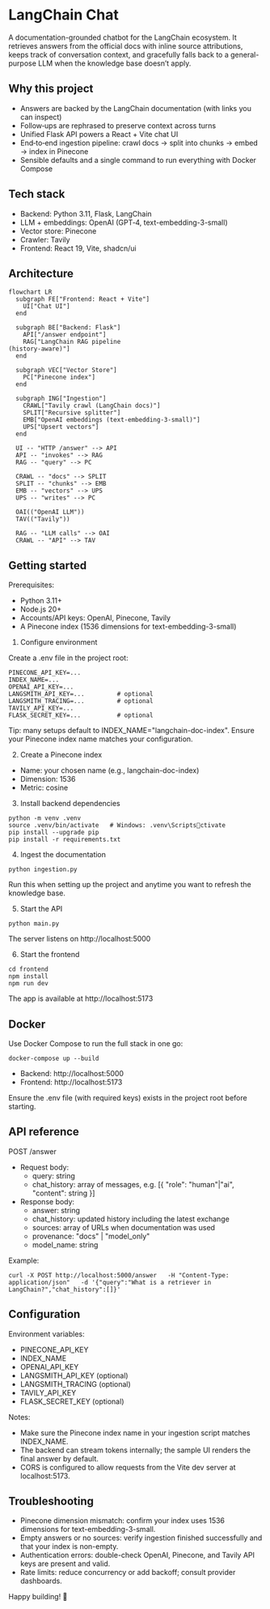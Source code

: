 # LangChain Chat

A documentation-grounded chatbot for the LangChain ecosystem. It retrieves answers from the official docs with inline source attributions, keeps track of conversation context, and gracefully falls back to a general-purpose LLM when the knowledge base doesn’t apply.

## Why this project

- Answers are backed by the LangChain documentation (with links you can inspect)
- Follow‑ups are rephrased to preserve context across turns
- Unified Flask API powers a React + Vite chat UI
- End‑to‑end ingestion pipeline: crawl docs → split into chunks → embed → index in Pinecone
- Sensible defaults and a single command to run everything with Docker Compose

## Tech stack

- Backend: Python 3.11, Flask, LangChain
- LLM + embeddings: OpenAI (GPT‑4, text-embedding-3-small)
- Vector store: Pinecone
- Crawler: Tavily
- Frontend: React 19, Vite, shadcn/ui

## Architecture

```mermaid
flowchart LR
  subgraph FE["Frontend: React + Vite"]
    UI["Chat UI"]
  end

  subgraph BE["Backend: Flask"]
    API["/answer endpoint"]
    RAG["LangChain RAG pipeline
(history-aware)"]
  end

  subgraph VEC["Vector Store"]
    PC["Pinecone index"]
  end

  subgraph ING["Ingestion"]
    CRAWL["Tavily crawl (LangChain docs)"]
    SPLIT["Recursive splitter"]
    EMB["OpenAI embeddings (text-embedding-3-small)"]
    UPS["Upsert vectors"]
  end

  UI -- "HTTP /answer" --> API
  API -- "invokes" --> RAG
  RAG -- "query" --> PC

  CRAWL -- "docs" --> SPLIT
  SPLIT -- "chunks" --> EMB
  EMB -- "vectors" --> UPS
  UPS -- "writes" --> PC

  OAI(("OpenAI LLM"))
  TAV(("Tavily"))

  RAG -- "LLM calls" --> OAI
  CRAWL -- "API" --> TAV
```

## Getting started

Prerequisites:
- Python 3.11+
- Node.js 20+
- Accounts/API keys: OpenAI, Pinecone, Tavily
- A Pinecone index (1536 dimensions for text-embedding-3-small)

1) Configure environment

Create a .env file in the project root:
```
PINECONE_API_KEY=...
INDEX_NAME=...
OPENAI_API_KEY=...
LANGSMITH_API_KEY=...         # optional
LANGSMITH_TRACING=...         # optional
TAVILY_API_KEY=...
FLASK_SECRET_KEY=...          # optional
```
Tip: many setups default to INDEX_NAME="langchain-doc-index". Ensure your Pinecone index name matches your configuration.

2) Create a Pinecone index
- Name: your chosen name (e.g., langchain-doc-index)
- Dimension: 1536
- Metric: cosine

3) Install backend dependencies
```
python -m venv .venv
source .venv/bin/activate   # Windows: .venv\Scriptsctivate
pip install --upgrade pip
pip install -r requirements.txt
```

4) Ingest the documentation
```
python ingestion.py
```
Run this when setting up the project and anytime you want to refresh the knowledge base.

5) Start the API
```
python main.py
```
The server listens on http://localhost:5000

6) Start the frontend
```
cd frontend
npm install
npm run dev
```
The app is available at http://localhost:5173

## Docker

Use Docker Compose to run the full stack in one go:
```
docker-compose up --build
```
- Backend: http://localhost:5000
- Frontend: http://localhost:5173

Ensure the .env file (with required keys) exists in the project root before starting.

## API reference

POST /answer
- Request body:
  - query: string
  - chat_history: array of messages, e.g. [{ "role": "human"|"ai", "content": string }]
- Response body:
  - answer: string
  - chat_history: updated history including the latest exchange
  - sources: array of URLs when documentation was used
  - provenance: "docs" | "model_only"
  - model_name: string

Example:
```
curl -X POST http://localhost:5000/answer   -H "Content-Type: application/json"   -d '{"query":"What is a retriever in LangChain?","chat_history":[]}'
```

## Configuration

Environment variables:
- PINECONE_API_KEY
- INDEX_NAME
- OPENAI_API_KEY
- LANGSMITH_API_KEY (optional)
- LANGSMITH_TRACING (optional)
- TAVILY_API_KEY
- FLASK_SECRET_KEY (optional)

Notes:
- Make sure the Pinecone index name in your ingestion script matches INDEX_NAME.
- The backend can stream tokens internally; the sample UI renders the final answer by default.
- CORS is configured to allow requests from the Vite dev server at localhost:5173.

## Troubleshooting

- Pinecone dimension mismatch: confirm your index uses 1536 dimensions for text-embedding-3-small.
- Empty answers or no sources: verify ingestion finished successfully and that your index is non-empty.
- Authentication errors: double-check OpenAI, Pinecone, and Tavily API keys are present and valid.
- Rate limits: reduce concurrency or add backoff; consult provider dashboards.

Happy building! 🚀
